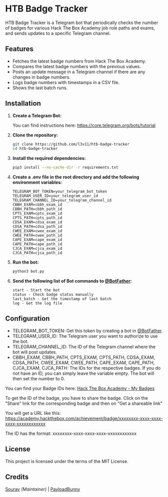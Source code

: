 # HTB Badge Tracker

HTB Badge Tracker is a Telegram bot that periodically checks the number of badges for various Hack The Box Academy job role paths and exams, and sends updates to a specific Telegram channel.

## Features

- Fetches the latest badge numbers from Hack The Box Academy.
- Compares the latest badge numbers with the previous values.
- Posts an update message in a Telegram channel if there are any changes in badge numbers.
- Logs badge numbers with timestamps in a CSV file.
- Shows the last batch runs.

## Installation

1. **Create a Telegram Bot:**

   You can find instructions here:
   https://core.telegram.org/bots/tutorial

2. **Clone the repository:**

   ```bash
   git clone https://github.com/l3v11/htb-badge-tracker
   cd htb-badge-tracker
   ```

3. **Install the required dependencies:**

   ```bash
   pip3 install --no-cache-dir -r requirements.txt
   ````

4. **Create a .env file in the root directory and add the following environment variables:**

   ```plaintext
   TELEGRAM_BOT_TOKEN=your_telegram_bot_token
   TELEGRAM_USER_ID=your_telegram_user_id
   TELEGRAM_CHANNEL_ID=your_telegram_channel_id
   CBBH_EXAM=cbbh_exam_id
   CBBH_PATH=cbbh_path_id
   CPTS_EXAM=cpts_exam_id
   CPTS_PATH=cpts_path_id
   CDSA_EXAM=cdsa_exam_id
   CDSA_PATH=cdsa_path_id
   CWEE_EXAM=cwee_exam_id
   CWEE_PATH=cwee_path_id
   CAPE_EXAM=cape_exam_id
   CAPE_PATH=cape_path_id
   CJCA_EXAM=cjca_exam_id
   CJCA_PATH=cjca_path_id
   ```

5. **Run the bot:**

   ```bash
   python3 bot.py
   ```

6. **Send the following list of Bot commands to [@BotFather](https://t.me/BotFather):**
   ```plaintext
   start - Start the bot
   status - Check badge status manually
   last_batch - Get the timestamp of last batch
   log - Get the log file
   ```

## Configuration

- TELEGRAM_BOT_TOKEN: Get this token by creating a bot in [@BotFather](https://t.me/BotFather).
- TELEGRAM_USER_ID: The Telegram user you want to authorize to use the bot.
- TELEGRAM_CHANNEL_ID: The ID of the Telegram channel where the bot will post updates.
- CBBH_EXAM, CBBH_PATH, CPTS_EXAM, CPTS_PATH, CDSA_EXAM, CDSA_PATH, CWEE_EXAM, CWEE_PATH, CAPE_EXAM, CAPE_PATH, CJCA_EXAM, CJCA_PATH: The IDs for the respective badges. If you do not have an ID, you can simply leave the variable empty. The bot will then set the number to 0.

You can find your Badge IDs here: [Hack The Box Academy - My Badges](https://academy.hackthebox.com/my-badges)

To get the ID of the badge, you have to share the badge.
Click on the "Share" link for the corresponding badge and then on "Get a shareable link"

You will get a URL like this:
https://academy.hackthebox.com/achievement/badge/xxxxxxxx-xxxx-xxxx-xxxx-xxxxxxxxxxxx

The ID has the format: xxxxxxxx-xxxx-xxxx-xxxx-xxxxxxxxxxxx


## License

This project is licensed under the terms of the MIT License.

## Credits
[Sourav](https://github.com/l3v11) *(Maintainer)* |
[PayloadBunny](https://github.com/PayloadBunnyy)
